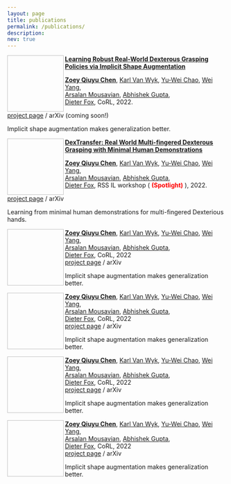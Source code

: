 ```yaml
---
layout: page
title: publications
permalink: /publications/
description: 
nev: true
---
```


<img align="left" width="130" height="130" path="assets/img/isagrasp.gif">

[**Learning Robust Real-World Dexterous Grasping Policies via Implicit Shape Augmentation**](https://sites.google.com/view/implicitaugmentation/home)

[**Zoey Qiuyu Chen**](https://qiuyuchen14.github.io/), [Karl Van Wyk](https://research.nvidia.com/person/karl-van-wyk/), 
[Yu-Wei Chao](https://research.nvidia.com/person/yu-wei-chao),  [Wei Yang](http://wyang.me/),  
[Arsalan Mousavian](https://cs.gmu.edu/~amousavi/),  [Abhishek Gupta](https://abhishekunique.github.io/),  
[Dieter Fox](https://homes.cs.washington.edu/~fox/),  CoRL, 2022.  

[project page](https://sites.google.com/view/implicitaugmentation/home) / arXiv (coming soon!)

Implicit shape augmentation makes generalization better. 

<img align="left" width="130" height="130" path="assets/img/human_demos.gif">

[**DexTransfer: Real World Multi-fingered Dexterous Grasping with Minimal Human Demonstrations**](hhttps://sites.google.com/view/dextransfer/home)

[**Zoey Qiuyu Chen**](https://qiuyuchen14.github.io/), [Karl Van Wyk](https://research.nvidia.com/person/karl-van-wyk/), 
[Yu-Wei Chao](https://research.nvidia.com/person/yu-wei-chao),  [Wei Yang](http://wyang.me/),  
[Arsalan Mousavian](https://cs.gmu.edu/~amousavi/),  [Abhishek Gupta](https://abhishekunique.github.io/),  
[Dieter Fox](https://homes.cs.washington.edu/~fox/), RSS IL workshop (<font color='red'> **(Spotlight)**  </font>), 2022.

[project page](https://sites.google.com/view/implicitaugmentation/home) / arXiv 

Learning from minimal human demonstrations for multi-fingered Dexterious hands. 

<img align="left" width="130" height="130" path="assets/img/isagrasp.gif">

[**Zoey Qiuyu Chen**](https://qiuyuchen14.github.io/), [Karl Van Wyk](https://research.nvidia.com/person/karl-van-wyk/), 
[Yu-Wei Chao](https://research.nvidia.com/person/yu-wei-chao),  [Wei Yang](http://wyang.me/),  
[Arsalan Mousavian](https://cs.gmu.edu/~amousavi/),  [Abhishek Gupta](https://abhishekunique.github.io/),  
[Dieter Fox](https://homes.cs.washington.edu/~fox/),   CoRL, 2022  
[project page](https://sites.google.com/view/implicitaugmentation/home) / arXiv 

Implicit shape augmentation makes generalization better. 

<img align="left" width="130" height="130" path="assets/img/isagrasp.gif">

[**Zoey Qiuyu Chen**](https://qiuyuchen14.github.io/), [Karl Van Wyk](https://research.nvidia.com/person/karl-van-wyk/), 
[Yu-Wei Chao](https://research.nvidia.com/person/yu-wei-chao),  [Wei Yang](http://wyang.me/),  
[Arsalan Mousavian](https://cs.gmu.edu/~amousavi/),  [Abhishek Gupta](https://abhishekunique.github.io/),  
[Dieter Fox](https://homes.cs.washington.edu/~fox/),   CoRL, 2022  
[project page](https://sites.google.com/view/implicitaugmentation/home) / arXiv 

Implicit shape augmentation makes generalization better. 

<img align="left" width="130" height="130" path="assets/img/isagrasp.gif">

[//]: # (![image]&#40;assets/img/isagrasp.gif"&#41;)
[**Zoey Qiuyu Chen**](https://qiuyuchen14.github.io/), [Karl Van Wyk](https://research.nvidia.com/person/karl-van-wyk/), 
[Yu-Wei Chao](https://research.nvidia.com/person/yu-wei-chao),  [Wei Yang](http://wyang.me/),  
[Arsalan Mousavian](https://cs.gmu.edu/~amousavi/),  [Abhishek Gupta](https://abhishekunique.github.io/),  
[Dieter Fox](https://homes.cs.washington.edu/~fox/),   CoRL, 2022  
[project page](https://sites.google.com/view/implicitaugmentation/home) / arXiv 

Implicit shape augmentation makes generalization better. 

<img align="left" width="130" height="130" path="assets/img/isagrasp.gif">

[//]: # (![image]&#40;assets/img/isagrasp.gif"&#41;)
[**Zoey Qiuyu Chen**](https://qiuyuchen14.github.io/), [Karl Van Wyk](https://research.nvidia.com/person/karl-van-wyk/), 
[Yu-Wei Chao](https://research.nvidia.com/person/yu-wei-chao),  [Wei Yang](http://wyang.me/),  
[Arsalan Mousavian](https://cs.gmu.edu/~amousavi/),  [Abhishek Gupta](https://abhishekunique.github.io/),  
[Dieter Fox](https://homes.cs.washington.edu/~fox/),   CoRL, 2022  
[project page](https://sites.google.com/view/implicitaugmentation/home) / arXiv 

Implicit shape augmentation makes generalization better. 